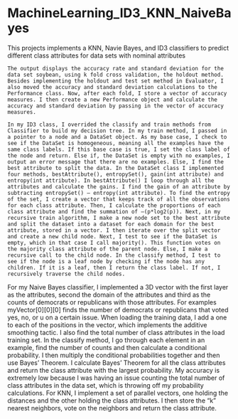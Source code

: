 # MachineLearning_ID3_KNN_NaiveBayes
This projects implements a KNN, Navie Bayes, and ID3 classifiers to predict different class attributes for data sets with nominal attributes

	The output displays the accuracy rate and standard deviation for the data set soybean, using k fold cross validation, the holdout method. Besides implementing the holdout and test set method in Evaluator, I also moved the accuracy and standard deviation calculations to the Performance class. Now, after each fold, I store a vector of accuracy measures. I then create a new Performance object and calculate the accuracy and standard deviation by passing in the vector of accuracy measures.
	
	In my ID3 class, I overrided the classify and train methods from Classifier to build my decision tree. In my train method, I passed in a pointer to a node and a DataSet object. As my base case, I check to see if the DataSet is homogeneous, meaning all the examples have the same class labels. If this base case is true, I set the class label of the node and return. Else if, the DataSet is empty with no examples, I output an error message that there are no examples. Else, I find the best attribute to split the data. In the DataSet class I implemented four methods, bestAttribute(), entropySet(), gain(int attribute) and entropy(int attribute). In bestAttribute() I loop through all the attributes and calculate the gains. I find the gain of an attribute by subtracting entropySet() – entropy(int attribute). To find the entropy of the set, I create a vector that keeps track of all the observations for each class attribute. Then, I calculate the proportions of each class attribute and find the summation of –(p*log2(p)). Next, in my recursive train algorithm, I make a new node set to the best attribute and split the dataset into a dataset for each domain for the best attribute, stored in a vector. I then iterate over the split vector and create a new child node. Next, I test to see if the DataSet is empty, which in that case I call majority(). This function votes on the majority class attribute of the parent node. Else, I make a recursive call to the child node. In the classify method, I test to see if the node is a leaf node by checking if the node has any children. If it is a leaf, then I return the class label. If not, I recursively traverse the child nodes. 

For my Naive Bayes classifier, I implemented a 3D vector with the first layer as the attributes, second the domain of the attributes and third as the counts of democrats or republicans with those attributes. For examples myVector[0][0][0] finds the number of democrats or republicans that voted yes, no, or u on a certain issue. When loading the training data, I add a one to each of the positions in the vector, which implements the additive smoothing tactic. I also find the total number of class attributes in the load training set. In the classify method, I go through each element in an example, find the number of counts and then calculate a conditional probability. I then multiply the conditional probabilities together and then use Bayes’ Theorem. I calculate Bayes’ Theorem for all the class attributes and return the class attribute with the largest probability. My accuracy is extremely low because I was having an issue counting the total number of class attributes in the data set, which is throwing off my probability calculations. For KNN, I implement a set of parallel vectors, one holding the distances and the other holding the class attributes. I then store the “k” nearest neighbors, vote on the neighbors and return the class attribute.


